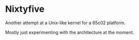 # Nixtyfive
Another attempt at a Unix-like kernel for a 65c02 platform.

Mostly just experimenting with the architecture at the moment.
